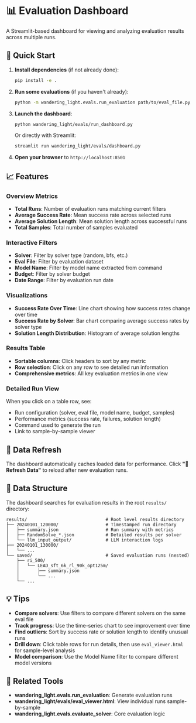 # 📊 Evaluation Dashboard

A Streamlit-based dashboard for viewing and analyzing evaluation results across multiple runs.

## 🚀 Quick Start

1. **Install dependencies** (if not already done):
   ```bash
   pip install -e .
   ```

2. **Run some evaluations** (if you haven't already):
   ```bash
   python -m wandering_light.evals.run_evaluation path/to/eval_file.py --solver_names random bfs
   ```

3. **Launch the dashboard**:
   ```bash
   python wandering_light/evals/run_dashboard.py
   ```
   
   Or directly with Streamlit:
   ```bash
   streamlit run wandering_light/evals/dashboard.py
   ```

4. **Open your browser** to `http://localhost:8501`

## 📈 Features

### Overview Metrics
- **Total Runs**: Number of evaluation runs matching current filters
- **Average Success Rate**: Mean success rate across selected runs  
- **Average Solution Length**: Mean solution length across successful runs
- **Total Samples**: Total number of samples evaluated

### Interactive Filters
- **Solver**: Filter by solver type (random, bfs, etc.)
- **Eval File**: Filter by evaluation dataset
- **Model Name**: Filter by model name extracted from command
- **Budget**: Filter by solver budget
- **Date Range**: Filter by evaluation run date

### Visualizations
- **Success Rate Over Time**: Line chart showing how success rates change over time
- **Success Rate by Solver**: Bar chart comparing average success rates by solver type
- **Solution Length Distribution**: Histogram of average solution lengths

### Results Table
- **Sortable columns**: Click headers to sort by any metric
- **Row selection**: Click on any row to see detailed run information
- **Comprehensive metrics**: All key evaluation metrics in one view

### Detailed Run View
When you click on a table row, see:
- Run configuration (solver, eval file, model name, budget, samples)
- Performance metrics (success rate, failures, solution length)
- Command used to generate the run
- Link to sample-by-sample viewer

## 🔄 Data Refresh

The dashboard automatically caches loaded data for performance. Click **"🔄 Refresh Data"** to reload after new evaluation runs.

## 📁 Data Structure

The dashboard searches for evaluation results in the root `results/` directory:

```
results/                              # Root level results directory
├── 20240101_120000/                  # Timestamped run directory
│   ├── summary.json                  # Run summary with metrics
│   ├── RandomSolve_*.json            # Detailed results per solver
│   └── llm_input_output/             # LLM interaction logs
├── 20240101_130000/
│   └── ...
└── saved/                            # Saved evaluation runs (nested)
    ├── ri_500/
    │   └── LEAD_sft_6k_rl_90k_opt125m/
    │       ├── summary.json
    │       └── ...
    └── ...
```

## 💡 Tips

- **Compare solvers**: Use filters to compare different solvers on the same eval file
- **Track progress**: Use the time-series chart to see improvement over time
- **Find outliers**: Sort by success rate or solution length to identify unusual runs
- **Drill down**: Click table rows for run details, then use `eval_viewer.html` for sample-level analysis
- **Model comparison**: Use the Model Name filter to compare different model versions

## 🔗 Related Tools

- **wandering_light.evals.run_evaluation**: Generate evaluation runs
- **wandering_light/evals/eval_viewer.html**: View individual runs sample-by-sample
- **wandering_light.evals.evaluate_solver**: Core evaluation logic 